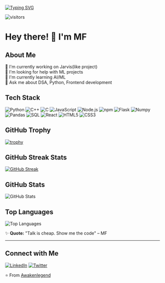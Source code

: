 [![Typing SVG](https://readme-typing-svg.demolab.com?font=Fira+Code&pause=1000&color=F7F7F7&background=E57373&width=435&lines=Hi+%F0%9F%91%8B%2C+I'm+MF;AI+%2F+ML+Enthusiast;Open+Source+Lover)](https://git.io/typing-svg)

![visitors](https://komarev.com/ghpvc/?username=Awakenlegend&color=blue&style=flat-square)

# Hey there! 👋 I'm MF

## About Me
🔭 I'm currently working on Jarvis(like project)  
🤝 I'm looking for help with ML projects  
🌱 I'm currently learning AI/ML  
💬 Ask me about DSA, Python, Frontend development  

## Tech Stack
![Python](https://img.shields.io/badge/Python-3776AB?style=for-the-badge&logo=python&logoColor=white)
![C++](https://img.shields.io/badge/C++-00599C?style=for-the-badge&logo=c%2B%2B&logoColor=white)
![C](https://img.shields.io/badge/C-00599C?style=for-the-badge&logo=c&logoColor=white)
![JavaScript](https://img.shields.io/badge/JavaScript-F7DF1E?style=for-the-badge&logo=javascript&logoColor=black)
![Node.js](https://img.shields.io/badge/Node.js-339933?style=for-the-badge&logo=node.js&logoColor=white)
![npm](https://img.shields.io/badge/npm-CB3837?style=for-the-badge&logo=npm&logoColor=white)
![Flask](https://img.shields.io/badge/Flask-000000?style=for-the-badge&logo=flask&logoColor=white)
![Numpy](https://img.shields.io/badge/Numpy-013243?style=for-the-badge&logo=numpy&logoColor=white)
![Pandas](https://img.shields.io/badge/Pandas-150458?style=for-the-badge&logo=pandas&logoColor=white)
![SQL](https://img.shields.io/badge/SQL-4479A1?style=for-the-badge&logo=postgresql&logoColor=white)
![React](https://img.shields.io/badge/React-20232A?style=for-the-badge&logo=react&logoColor=61DAFB)
![HTML5](https://img.shields.io/badge/HTML5-E34F26?style=for-the-badge&logo=html5&logoColor=white)
![CSS3](https://img.shields.io/badge/CSS3-1572B6?style=for-the-badge&logo=css3&logoColor=white)

## GitHub Trophy
[![trophy](https://github-profile-trophy.vercel.app/?username=Awakenlegend&theme=radical)](https://github.com/ryo-ma/github-profile-trophy)

## GitHub Streak Stats
[![GitHub Streak](https://streak-stats.demolab.com?user=Awakenlegend&theme=radical&hide_border=true)](https://git.io/streak-stats)

## GitHub Stats
![GitHub Stats](https://github-readme-stats.vercel.app/api?username=Awakenlegend&show_icons=true&theme=radical)

## Top Languages
![Top Languages](https://github-readme-stats.vercel.app/api/top-langs/?username=Awakenlegend&layout=compact&theme=radical)



✨ **Quote:** "Talk is cheap. Show me the code" – MF

---

## Connect with Me
[![LinkedIn](https://img.shields.io/badge/LinkedIn-0077B5?style=for-the-badge&logo=linkedin&logoColor=white)](https://linkedin.com/in/mohammed-farhan1)
[![Twitter](https://img.shields.io/badge/Twitter-1DA1F2?style=for-the-badge&logo=twitter&logoColor=white)](https://twitter.com/mohammed_farh_an)


⭐️ From [Awakenlegend](https://github.com/Awakenlegend)
